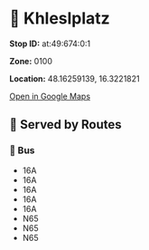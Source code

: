 # 🚉 Khleslplatz


**Stop ID:** at:49:674:0:1

**Zone:** 0100

**Location:** 48.16259139, 16.3221821

[Open in Google Maps](https://www.google.com/maps?q=48.16259139,16.3221821)

## 🚆 Served by Routes

### 🚌 Bus
- 16A
- 16A
- 16A
- 16A
- 16A
- N65
- N65
- N65
